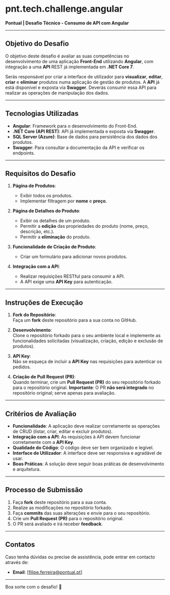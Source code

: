 # pnt.tech.challenge.angular
**Pontual | Desafio Técnico - Consumo de API com Angular**

---

## Objetivo do Desafio

O objetivo deste desafio é avaliar as suas competências no desenvolvimento de uma aplicação **Front-End** utilizando **Angular**, com integração a uma **API** REST já implementada em **.NET Core 7**.

Serás responsável por criar a interface de utilizador para **visualizar**, **editar**, **criar** e **eliminar** produtos numa aplicação de gestão de produtos. A **API** já está disponível e exposta via **Swagger**. Deverás consumir essa API para realizar as operações de manipulação dos dados.

---

## Tecnologias Utilizadas

- **Angular**: Framework para o desenvolvimento do Front-End.
- **.NET Core (API REST)**: API já implementada e exposta via **Swagger**.
- **SQL Server (Azure)**: Base de dados para persistência dos dados dos produtos.
- **Swagger**: Para consultar a documentação da API e verificar os endpoints.

---

## Requisitos do Desafio

1. **Página de Produtos**:  
   - Exibir todos os produtos.
   - Implementar filtragem por **nome** e **preço**.

2. **Página de Detalhes do Produto**:  
   - Exibir os detalhes de um produto.
   - Permitir a **edição** das propriedades do produto (nome, preço, descrição, etc.).
   - Permitir a **eliminação** do produto.

3. **Funcionalidade de Criação de Produto**:  
   - Criar um formulário para adicionar novos produtos.

4. **Integração com a API**:  
   - Realizar requisições RESTful para consumir a API.
   - A API exige uma **API Key** para autenticação.

---

## Instruções de Execução

1. **Fork do Repositório**:  
   Faça um **fork** deste repositório para a sua conta no GitHub.

2. **Desenvolvimento**:  
   Clone o repositório forkado para o seu ambiente local e implemente as funcionalidades solicitadas (visualização, criação, edição e exclusão de produtos).

3. **API Key**:  
   Não se esqueça de incluir a **API Key** nas requisições para autenticar os pedidos.

4. **Criação de Pull Request (PR)**:  
   Quando terminar, crie um **Pull Request (PR)** do seu repositório forkado para o repositório original. **Importante**: O PR **não será integrado** no repositório original; serve apenas para avaliação.

---

## Critérios de Avaliação

- **Funcionalidade**: A aplicação deve realizar corretamente as operações de CRUD (listar, criar, editar e excluir produtos).
- **Integração com a API**: As requisições à API devem funcionar corretamente com a **API Key**.
- **Qualidade do Código**: O código deve ser bem organizado e legível.
- **Interface de Utilizador**: A interface deve ser responsiva e agradável de usar.
- **Boas Práticas**: A solução deve seguir boas práticas de desenvolvimento e arquitetura.

---

## Processo de Submissão

1. Faça **fork** deste repositório para a sua conta.
2. Realize as modificações no repositório forkado.
3. Faça **commits** das suas alterações e envie para o seu repositório.
4. Crie um **Pull Request (PR)** para o repositório original.
5. O PR será avaliado e irá receber **feedback**.

---

## Contatos

Caso tenha dúvidas ou precise de assistência, pode entrar em contacto através de:

- **Email**: [filipe.ferreira@pontual.pt]  

---

Boa sorte com o desafio! 🚀

